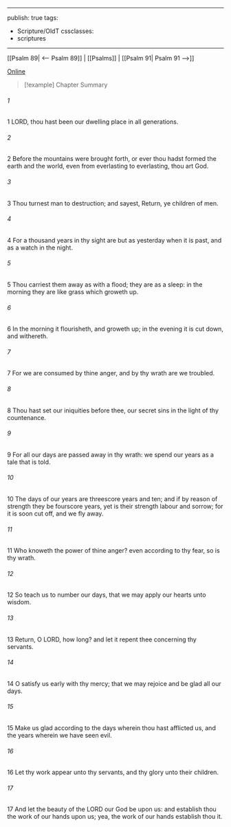 

---
publish: true
tags:
  - Scripture/OldT
cssclasses:
  - scriptures
---
[[Psalm 89| <-- Psalm 89]] | [[Psalms]] | [[Psalm 91| Psalm 91 -->]]

[Online](https://churchofjesuschrist.org/study/scriptures/ot/ps/90?lang=eng)

>[!example] Chapter Summary
>
###### 1
1 LORD, thou hast been our dwelling place in all generations.
###### 2
2 Before the mountains were brought forth, or ever thou hadst formed the earth and the world, even from everlasting to everlasting, thou art God.
###### 3
3 Thou turnest man to destruction; and sayest, Return, ye children of men.
###### 4
4 For a thousand years in thy sight are but as yesterday when it is past, and as a watch in the night.
###### 5
5 Thou carriest them away as with a flood; they are as a sleep: in the morning they are like grass which groweth up.
###### 6
6 In the morning it flourisheth, and groweth up; in the evening it is cut down, and withereth.
###### 7
7 For we are consumed by thine anger, and by thy wrath are we troubled.
###### 8
8 Thou hast set our iniquities before thee, our secret sins in the light of thy countenance.
###### 9
9 For all our days are passed away in thy wrath: we spend our years as a tale that is told.
###### 10
10 The days of our years are threescore years and ten; and if by reason of strength they be fourscore years, yet is their strength labour and sorrow; for it is soon cut off, and we fly away.
###### 11
11 Who knoweth the power of thine anger?  even according to thy fear, so is thy wrath.
###### 12
12 So teach us to number our days, that we may apply our hearts unto wisdom.
###### 13
13 Return, O LORD, how long?  and let it repent thee concerning thy servants.
###### 14
14 O satisfy us early with thy mercy; that we may rejoice and be glad all our days.
###### 15
15 Make us glad according to the days wherein thou hast afflicted us, and the years wherein we have seen evil.
###### 16
16 Let thy work appear unto thy servants, and thy glory unto their children.
###### 17
17 And let the beauty of the LORD our God be upon us: and establish thou the work of our hands upon us; yea, the work of our hands establish thou it.



